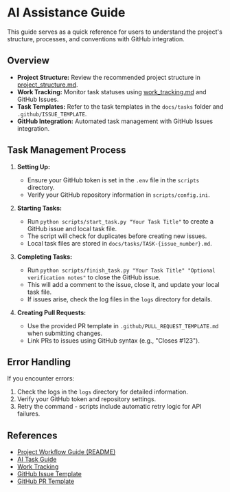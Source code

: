 # AI Assistance Guide

This guide serves as a quick reference for users to understand the project's structure, processes, and conventions with GitHub integration.

## Overview

- **Project Structure:** Review the recommended project structure in [project_structure.md](project_structure.md).
- **Work Tracking:** Monitor task statuses using [work_tracking.md](work_tracking.md) and GitHub Issues.
- **Task Templates:** Refer to the task templates in the `docs/tasks` folder and `.github/ISSUE_TEMPLATE`.
- **GitHub Integration:** Automated task management with GitHub Issues integration.

## Task Management Process

1. **Setting Up:**
   - Ensure your GitHub token is set in the `.env` file in the `scripts` directory.
   - Verify your GitHub repository information in `scripts/config.ini`.

2. **Starting Tasks:**
   - Run `python scripts/start_task.py "Your Task Title"` to create a GitHub issue and local task file.
   - The script will check for duplicates before creating new issues.
   - Local task files are stored in `docs/tasks/TASK-{issue_number}.md`.

3. **Completing Tasks:**
   - Run `python scripts/finish_task.py "Your Task Title" "Optional verification notes"` to close the GitHub issue.
   - This will add a comment to the issue, close it, and update your local task file.
   - If issues arise, check the log files in the `logs` directory for details.

4. **Creating Pull Requests:**
   - Use the provided PR template in `.github/PULL_REQUEST_TEMPLATE.md` when submitting changes.
   - Link PRs to issues using GitHub syntax (e.g., "Closes #123").

## Error Handling

If you encounter errors:
1. Check the logs in the `logs` directory for detailed information.
2. Verify your GitHub token and repository settings.
3. Retry the command - scripts include automatic retry logic for API failures.

## References

- [Project Workflow Guide (README)](../README.md)
- [AI Task Guide](ai_task_guide.md)
- [Work Tracking](work_tracking.md)
- [GitHub Issue Template](../.github/ISSUE_TEMPLATE/task.md)
- [GitHub PR Template](../.github/PULL_REQUEST_TEMPLATE.md)
